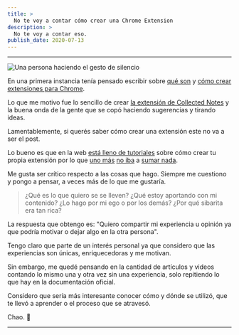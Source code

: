 ```yaml
---
title: >
  No te voy a contar cómo crear una Chrome Extension
description: >
  No te voy a contar eso.
publish_date: 2020-07-13
---
```


---

![Una persona haciendo el gesto de silencio](https://photos.collectednotes.com/photos/147/eed1f512-3223-480b-9239-d884351f4d1a)

En una primera instancia tenía pensado escribir sobre [qué son](https://developer.chrome.com/extensions) y [cómo crear extensiones para Chrome](https://developer.chrome.com/extensions/getstarted).

Lo que me motivo fue lo sencillo de crear [la extensión de Collected Notes](https://github.com/pazguille/collected-notes-extension) y la buena onda de la gente que se copó haciendo sugerencias y tirando ideas.

Lamentablemente, si querés saber cómo crear una extensión este no va a ser el post.

Lo bueno es que en la web [está lleno de tutoriales](https://css-tricks.com/how-to-build-a-chrome-extension/) sobre cómo crear tu propia extensión por lo que [uno más](https://hackr.io/blog/how-to-make-a-chrome-extension) [no iba](https://medium.com/better-programming/how-to-create-a-chrome-extension-with-react-in-2020-5dadebf2135e) a [sumar nada](https://www.sitepoint.com/create-chrome-extension-10-minutes-flat/).

Me gusta ser crítico respecto a las cosas que hago. Siempre me cuestiono y pongo a pensar, a veces más de lo que me gustaría.

> ¿Qué es lo que quiero se se lleven? ¿Qué estoy aportando con mi contenido? ¿Lo hago por mi ego o por los demás? ¿Por qué sibarita era tan rica?

La respuesta que obtengo es: "Quiero compartir mi experiencia u opinión ya que podría motivar o dejar algo en la otra persona".

Tengo claro que parte de un interés personal ya que considero que las experiencias son únicas, enriquecedoras y me motivan.

Sin embargo, me quedé pensando en la cantidad de artículos y videos contando lo mismo una y otra vez sin una experiencia, solo repitiendo lo que hay en la documentación oficial.

Considero que sería más interesante conocer cómo y dónde se utilizó, que te llevó a aprender o el proceso que se atravesó.

Chao. 🚀

---
